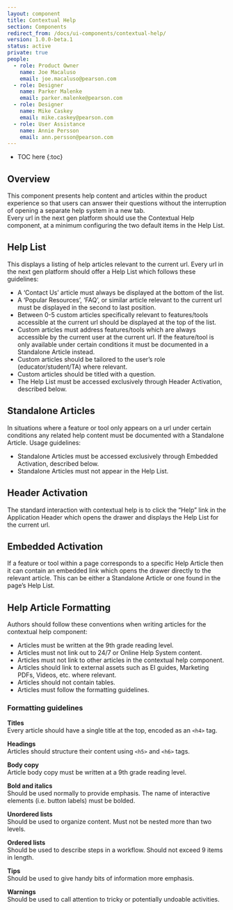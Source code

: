 ```yaml
---
layout: component
title: Contextual Help
section: Components
redirect_from: /docs/ui-components/contextual-help/
version: 1.0.0-beta.1
status: active
private: true
people:
  - role: Product Owner
    name: Joe Macaluso
    email: joe.macaluso@pearson.com
  - role: Designer
    name: Parker Malenke
    email: parker.malenke@pearson.com
  - role: Designer
    name: Mike Caskey
    email: mike.caskey@pearson.com
  - role: User Assistance
    name: Annie Persson
    email: ann.persson@pearson.com
---
```


* TOC here
{:toc}

## Overview
<div markdown="1" class="tagline">
This component presents help content and articles within the product experience so that users can answer their questions without the interruption of opening a separate help system in a new tab.
</div>

<aside class="usage" markdown="1">
Every url in the next gen platform should use the Contextual Help component, at a minimum configuring the two default items in the Help List.
</aside>



## Help List  
This displays a listing of help articles relevant to the current url. Every url in the next gen platform should offer a Help List which follows these guidelines:

* A ‘Contact Us’ article must always be displayed at the bottom of the list.
* A ‘Popular Resources’, ‘FAQ’, or similar article relevant to the current url must be displayed in the second to last position.
* Between 0-5 custom articles specifically relevant to features/tools accessible at the current url should be displayed at the top of the list.
* Custom articles must address features/tools which are always accessible by the current user at the current url. If the feature/tool is only available under certain conditions it must be documented in a Standalone Article instead.
* Custom articles should be tailored to the user’s role (educator/student/TA) where relevant.
* Custom articles should be titled with a question.
* The Help List must be accessed exclusively through Header Activation, described below.


## Standalone Articles  
In situations where a feature or tool only appears on a url under certain conditions any related help content must be documented with a Standalone Article. Usage guidelines:

* Standalone Articles must be accessed exclusively through Embedded Activation, described below.
* Standalone Articles must not appear in the Help List.


## Header Activation
The standard interaction with contextual help is to click the “Help” link in the Application Header which opens the drawer and displays the Help List for the current url.


## Embedded Activation
If a feature or tool within a page corresponds to a specific Help Article then it can contain an embedded link which opens the drawer directly to the relevant article. This can be either a Standalone Article or one found in the page’s Help List.


## Help Article Formatting
Authors should follow these conventions when writing articles for the contextual help component:

* Articles must be written at the 9th grade reading level.
* Articles must not link out to 24/7 or Online Help System  content.
* Articles must not link to other articles in the contextual help component.
* Articles should link to external assets such as EI guides, Marketing PDFs, Videos, etc. where relevant.
* Articles should not contain tables.
* Articles must follow the formatting guidelines.


### Formatting guidelines

**Titles**  
Every article should have a single title at the top, encoded as an `<h4>` tag.

**Headings**  
Articles should structure their content using `<h5>` and `<h6>` tags.

**Body copy**  
Article body copy must be written at a 9th grade reading level.

**Bold and italics**  
Should be used normally to provide emphasis. The name of interactive elements (i.e. button labels) must be bolded.

**Unordered lists**  
Should be used to organize content. Must not be nested more than two levels.

**Ordered lists**  
Should be used to describe steps in a workflow. Should not exceed 9 items in length.

**Tips**  
Should be used to give handy bits of information more emphasis.

**Warnings**  
Should be used to call attention to tricky or potentially undoable activities.
